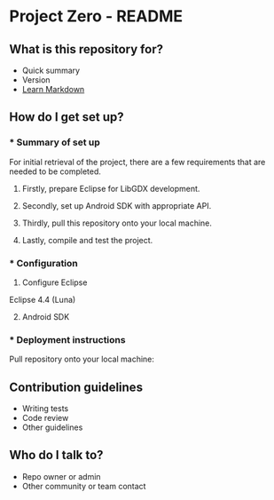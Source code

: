 # Project Zero - README #

## What is this repository for? ##

* Quick summary
* Version
* [Learn Markdown](https://bitbucket.org/tutorials/markdowndemo)

## How do I get set up? ##

### * Summary of set up ###

For initial retrieval of the project, there are a few requirements that are needed to be completed.

1. Firstly, prepare Eclipse for LibGDX development.

2. Secondly, set up Android SDK with appropriate API.

3. Thirdly, pull this repository onto your local machine.

4. Lastly, compile and test the project.



### * Configuration ###

1. Configure Eclipse

Eclipse 4.4 (Luna)

2. Android SDK


### * Deployment instructions ###

Pull repository onto your local machine:


## Contribution guidelines ##

* Writing tests
* Code review
* Other guidelines

## Who do I talk to? ##

* Repo owner or admin
* Other community or team contact